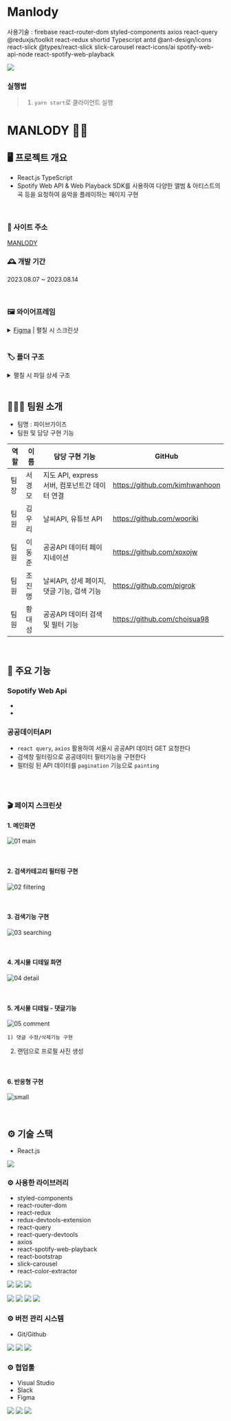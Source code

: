 # Manlody

사용기술 : firebase react-router-dom styled-components axios react-query @reduxjs/toolkit react-redux shortid Typescript antd @ant-design/icons react-slick @types/react-slick slick-carousel react-icons/ai spotify-web-api-node react-spotify-web-playback

<img src="https://capsule-render.vercel.app/api?type=wave&color=auto&height=300&section=header&text=🎶MANLODY🎵&fontSize=60" />

### 실행법
> 1. `yarn start`로 클라이언트 실행

# MANLODY 🎵🎶

## 🖥️ 프로젝트 개요

- React.js TypeScript
- Spotify Web API & Web Playback SDK를 사용하여 다양한 앨범 & 아티스트의 곡 등을 요청하여 음악을 플레이하는 페이지 구현

<br />

### 📍 사이트 주소

<a href="https://gong-gong-play.vercel.app/">MANLODY</a>



### 🕰️ 개발 기간

2023.08.07 ~ 2023.08.14

<br />

### 🖼 와이어프레임

<details>
	
<summary><a href="https://www.figma.com/community/file/1264539931329446342">Figma</a> | 펼칠 시 스크린샷</summary>
<br />


#### 1. 메인화면

![01 main](https://github.com/kimhwanhoon/20230724_team_project/assets/123552221/5ab477e2-534a-46ff-97c6-e4a09e8ffa23)

<br />

![manlody-wireframe](https://github.com/CTDKSKM/nbc_manlody/assets/109304556/89f38527-ef63-4dcf-8780-a1fb59085413)

![01 main](https://github.com/kimhwanhoon/20230724_team_project/assets/123552221/5ab477e2-534a-46ff-97c6-e4a09e8ffa23)
<br />

</details>

<br />

### 🏷 폴더 구조

<details>
<summary>펼칠 시 파일 상세 구조</summary>
  
```
📦src
 ┣ 📂api
 ┃ ┣ 📜accesstoken.ts
 ┃ ┣ 📜comments.ts
 ┃ ┣ 📜likes.ts
 ┃ ┗ 📜spotify.ts
 ┣ 📂components
 ┃ ┣ 📂Dashboard
 ┃ ┃ ┣ 📜Dashboard.tsx
 ┃ ┃ ┣ 📜Player.tsx
 ┃ ┃ ┗ 📜TrackSearchResult.tsx
 ┃ ┣ 📂detail-album
 ┃ ┃ ┗ 📂review
 ┃ ┃ ┃ ┣ 📜AlbumReview.tsx
 ┃ ┃ ┃ ┣ 📜CreatedTime.tsx
 ┃ ┃ ┃ ┣ 📜Review.tsx
 ┃ ┃ ┃ ┗ 📜ReviewBox.tsx
 ┃ ┣ 📂GetAccessToken
 ┃ ┃ ┗ 📜GetAccessToken.tsx
 ┃ ┣ 📜Error.tsx
 ┃ ┣ 📜FormTag.tsx
 ┃ ┣ 📜Header.tsx
 ┃ ┣ 📜Loading.tsx
 ┃ ┣ 📜NavBar.tsx
 ┃ ┣ 📜NavLiFavoriteSong.tsx
 ┃ ┣ 📜Profile.tsx
 ┃ ┣ 📜PuaseSlider.tsx
 ┃ ┗ 📜Slider.tsx
 ┣ 📂hooks
 ┃ ┣ 📜useLikes.tsx
 ┃ ┣ 📜useReview.tsx
 ┃ ┗ 📜useUser.tsx
 ┣ 📂pages
 ┃ ┣ 📜DetailAlbum.tsx
 ┃ ┣ 📜FavoriteSongs.tsx
 ┃ ┣ 📜Home.tsx
 ┃ ┣ 📜index.ts
 ┃ ┣ 📜PlayList.tsx
 ┃ ┗ 📜SocialLogin.tsx
 ┣ 📂redux
 ┃ ┣ 📂config
 ┃ ┃ ┗ 📜configStore.tsx
 ┃ ┗ 📂modules
 ┃ ┃ ┣ 📜playUris.ts
 ┃ ┃ ┗ 📜rgb.ts
 ┣ 📂shared
 ┃ ┣ 📜Layout.tsx
 ┃ ┗ 📜Router.tsx
 ┣ 📂types
 ┃ ┣ 📜react-color-extractor.d.ts
 ┃ ┗ 📜react-spotify-web-playback.d.ts
 ┣ 📜App.css
 ┣ 📜App.test.tsx
 ┣ 📜App.tsx
 ┣ 📜firebase.tsx
 ┣ 📜GlobalStyle.tsx
 ┣ 📜index.css
 ┣ 📜index.tsx
 ┣ 📜react-app-env.d.ts
 ┣ 📜reportWebVitals.ts
 ┗ 📜setupTests.ts
```
</details>

<br />

## 🧑‍🤝‍🧑 팀원 소개

- 팀명 : 파이브가이즈
- 팀원 및 담당 구현 기능

| 역할 | 이름   | 담당 구현 기능                                 | GitHub                                                                     |
| ---- | ------ | ---------------------------------------------- | --------------------------------------------------------------------------- |
| 팀장 | 서경모 | 지도 API, express 서버, 컴포넌트간 데이터 연결 | <a href="https://github.com/kimhwanhoon">https://github.com/kimhwanhoon</a> |
| 팀원 | 김우리 | 날씨API, 유튜브 API                            | <a href="https://github.com/wooriki">https://github.com/wooriki</a>         |
| 팀원 | 이동준 | 공공API 데이터 페이지네이션                    | <a href="https://github.com/xoxojw">https://github.com/xoxojw</a>           |
| 팀원 | 조진명 | 날씨API, 상세 페이지, 댓글 기능, 검색 기능     | <a href="https://github.com/pigrok">https://github.com/pigrok</a>           |
| 팀원 | 황대성 | 공공API 데이터 검색 및 필터 기능               | <a href="https://github.com/choisua98">https://github.com/choisua98</a>     |

<br />

## 📌 주요 기능

### Sopotify Web Api

- 
- 

### 공공데이터API

- `react query`, `axios` 활용하여 서울시 공공API 데이터 GET 요청한다
- 검색창 필터링으로 공공데이터 필터기능을 구현한다
- 필터링 된 API 데이터를 `pagination` 기능으로 `painting`
  
<br />
<br />

### 🎬 페이지 스크린샷

#### 1. 메인화면

![01 main](https://github.com/kimhwanhoon/20230724_team_project/assets/123552221/5ab477e2-534a-46ff-97c6-e4a09e8ffa23)

<br />

#### 2. 검색카테고리 필터링 구현

![02 filtering](https://github.com/kimhwanhoon/20230724_team_project/assets/123552221/bea72f59-3c81-44df-b9ab-a82128948776)

<br />

#### 3. 검색기능 구현

![03 searching](https://github.com/kimhwanhoon/20230724_team_project/assets/123552221/8154c0ca-01f0-4072-b211-298edcfcb9c5)

<br />

#### 4. 게시물 디테일 화면

![04 detail](https://github.com/kimhwanhoon/20230724_team_project/assets/123552221/7241e40f-147e-4690-a595-4281c9adae2a)

<br />	
 
#### 5. 게시물 디테일 -  댓글기능

![05 comment](https://github.com/kimhwanhoon/20230724_team_project/assets/123552221/2a0a4e0f-ce44-4032-95fa-72288c4d4933)

    1) 댓글 수정/삭제기능 구현

2. 랜덤으로 프로필 사진 생성

<br />

#### 6. 반응형 구현

![small](https://github.com/kimhwanhoon/20230724_team_project/assets/109304556/d6907671-c743-49dd-8bca-b504238a363f)

<br />

## ⚙️ 기술 스택

- React.js
<div align=“center”>
<img src="https://img.shields.io/badge/React-61DAFB?style=for-the-badge&logo=React&logoColor=black">

</div>

### ⚙️ 사용한 라이브러리

- styled-components
- react-router-dom
- react-redux
- redux-devtools-extension
- react-query
- react-query-devtools
- axios
- react-spotify-web-playback
- react-bootstrap
- slick-carousel
- react-color-extractor

<div align=“center”>
<img src="https://img.shields.io/badge/styled components-e62744?style=for-the-badge&logo=styledcomponents&logoColor=white"> <img src="https://img.shields.io/badge/React Router DOM-ed7a40?style=for-the-badge&logo=reactrouter&logoColor=white"> <img src="https://img.shields.io/badge/Redux Toolkit-e0a538?style=for-the-badge&logo=redux&logoColor=white">
	
<img src="https://img.shields.io/badge/React Query-32b3bf?style=for-the-badge&logo=reactquery&logoColor=white"> <img src="https://img.shields.io/badge/React Naver Maps-03C75A?style=for-the-badge&logo=naver&logoColor=white"> <img src="https://img.shields.io/badge/Axios-3261bf?style=for-the-badge&logo=axios&logoColor=white"> <img src="https://img.shields.io/badge/Express-4a32bf?style=for-the-badge&logo=express&logoColor=white">
</div>

### ⚙️ 버전 관리 시스템

- Git/Github
<div align=“center”>
 <img src="https://img.shields.io/badge/git-7f8c8f?style=for-the-badge&logo=git&logoColor=white">
 <img src="https://img.shields.io/badge/github-595f61?style=for-the-badge&logo=github&logoColor=white">
 <img src="https://img.shields.io/badge/sourcetree-373c3d?style=for-the-badge&logo=sourcetree&logoColor=white">
</div>

### ⚙️ 협업툴

- Visual Studio
- Slack
- Figma
<div align=“center”>
 <img src="https://img.shields.io/badge/visual studio code-cf72ae?style=for-the-badge&logo=visualstudiocode&logoColor=white">
 <img src="https://img.shields.io/badge/slack-ad498a?style=for-the-badge&logo=slack&logoColor=white">
 <img src="https://img.shields.io/badge/figma-822f65?style=for-the-badge&logo=slack&logoColor=white">
</div>
